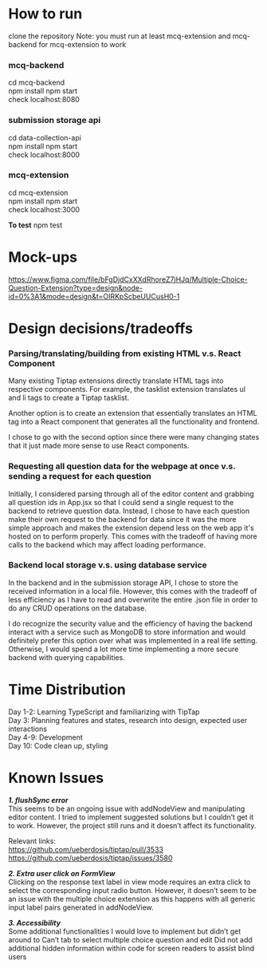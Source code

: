 # How to run
clone the repository
Note: you must run at least mcq-extension and mcq-backend for mcq-extension to work

### mcq-backend
cd mcq-backend<br />
npm install
npm start<br />
check localhost:8080<br />

### submission storage api
cd data-collection-api<br />
npm install
npm start<br />
check localhost:8000<br />

### mcq-extension
cd mcq-extension<br />
npm install
npm start<br />
check localhost:3000<br />

**To test**
npm test<br />

# Mock-ups

https://www.figma.com/file/bFgDjdCxXXdRhoreZ7jHJq/Multiple-Choice-Question-Extension?type=design&node-id=0%3A1&mode=design&t=OIRKpScbeUUCusH0-1


# Design decisions/tradeoffs

### Parsing/translating/building from existing HTML v.s. React Component

Many existing Tiptap extensions directly translate HTML tags into respective components. For example, the tasklist extension translates ul and li tags to create a Tiptap tasklist.<br />

Another option is to create an extension that essentially translates an HTML tag into a React component that generates all the functionality and frontend.<br />

I chose to go with the second option since there were many changing states that it just made more sense to use React components.<br />

### Requesting all question data for the webpage at once v.s. sending a request for each question

Initially, I considered parsing through all of the editor content and grabbing all question ids in App.jsx so that I could send a single request to the backend to retrieve question data. Instead, I chose to have each question make their own request to the backend for data since it was the more simple approach and makes the extension depend less on the web app it's hosted on to perform properly. This comes with the tradeoff of having more calls to the backend which may affect loading performance. 

### Backend local storage v.s. using database service

In the backend and in the submission storage API, I chose to store the received information in a local file. However, this comes with the tradeoff of less efficiency as I have to read and overwrite the entire .json file in order to do any CRUD operations on the database.<br />

I do recognize the security value and the efficiency of having the backend interact with a service such as MongoDB to store information and would definitely prefer this option over what was implemented in a real life setting. Otherwise, I would spend a lot more time implementing a more secure backend with querying capabilities.


# Time Distribution
Day 1-2: Learning TypeScript and familiarizing with TipTap<br />
Day 3: Planning features and states, research into design, expected user interactions<br />
Day 4-9: Development<br />
Day 10: Code clean up, styling<br />


# Known Issues
***1. flushSync error***<br />
This seems to be an ongoing issue with addNodeView and manipulating editor content. I tried to implement suggested solutions but I couldn’t get it to work. However, the project still runs and it doesn’t affect its functionality.<br />

Relevant links:<br />
https://github.com/ueberdosis/tiptap/pull/3533<br />
https://github.com/ueberdosis/tiptap/issues/3580<br />

***2. Extra user click on FormView***<br />
Clicking on the response text label in view mode requires an extra click to select the corresponding input radio button. However, it doesn’t seem to be an issue with the multiple choice extension as this happens with all generic input label pairs generated in addNodeView.

***3. Accessibility***<br />
Some additional functionalities I would love to implement but didn’t get around to
Can’t tab to select multiple choice question and edit
Did not add additional hidden information within code for screen readers  to assist blind users

